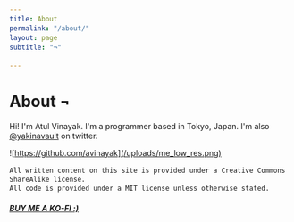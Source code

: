 ```yaml
---
title: About
permalink: "/about/"
layout: page
subtitle: "¬"

---
```

# About ¬

Hi! I'm Atul Vinayak. I'm a programmer based in Tokyo, Japan. I'm also [@yakinavault](https://twitter.com/yakinavault) on twitter. 

![https://github.com/avinayak](/uploads/me_low_res.png)

    All written content on this site is provided under a Creative Commons ShareAlike license. 
    All code is provided under a MIT license unless otherwise stated.


<!-- You can see my resume [here](https://goo.gl/96aepH) or download a [PDF](https://goo.gl/D2GXJ9). -->

##### [BUY ME A KO-FI :)](https://ko-fi.com/S6S51GBT3)